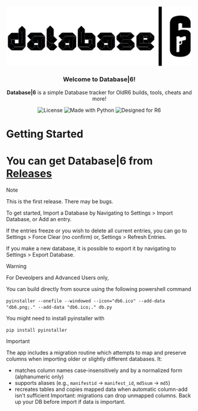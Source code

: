 <div align=center>
<img src="db6.png" alt="Logo" width="512"/>
  
### Welcome to Database|6!
**Database|6** is a simple Database tracker for OldR6 builds, tools, cheats and more! 

![License](https://img.shields.io/badge/license-MIT-blue)
![Made with Python](https://img.shields.io/badge/made%20with-Python-3776AB)
![Designed for R6](https://img.shields.io/badge/classic-Rainbow%20Six-fcc200)
</div>

# Getting Started
# You can get **Database|6** from [Releases](https://github.com/Wiilly-i-am/database6/releases)
> [!NOTE]
> This is the first release. There may be bugs.

To get started, Import a Database by Navigating to Settings > Import Database, or Add an entry.

If the entries freeze or you wish to delete all current entries, you can go to Settings > Force Clear (no confirm) or, Settings > Refresh Entries.

If you make a new database, it is possible to export it by navigating to Settings > Export Database.




> [!WARNING]
> For Deveolpers and Advanced Users only,
> 
> You can build directly from source using the following powershell command
> 
> ```pyinstaller --onefile --windowed --icon="db6.ico" --add-data "db6.png;." --add-data "db6.ico;." db.py```
> 
> You might need to install pyinstaller with
> 
> ```pip install pyinstaller```


> [!IMPORTANT]
> The app includes a migration routine which attempts to map and preserve columns when importing older or slightly different databases. It:
> - matches column names case-insensitively and by a normalized form (alphanumeric only)
> - supports aliases (e.g., `manifestid` → `manifest_id`, `md5sum` → `md5`)
> - recreates tables and copies mapped data when automatic column-add isn't sufficient
> Important: migrations can drop unmapped columns. Back up your DB before import if data is important.








